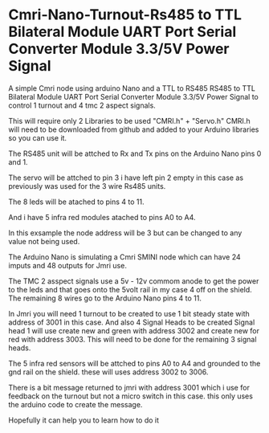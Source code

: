 # Cmri-Nano-Turnout-Rs485 to TTL Bilateral Module UART Port Serial Converter Module 3.3/5V Power Signal
A simple Cmri node using arduino Nano and a TTL to RS485 RS485 to TTL Bilateral Module UART Port Serial Converter Module 3.3/5V Power Signal to control 1 turnout and 4 tmc 2 aspect signals.

This will require only 2 Libraries to be used "CMRI.h" + "Servo.h" CMRI.h will need to be downloaded from github and added to your 
Arduino libraries so you can use it.

The RS485 unit will be attched to Rx and Tx pins on the Arduino Nano pins 0 and 1.

The servo will be attched to pin 3 i have left pin 2 empty in this case as previously was used for the 3 wire Rs485 units.

The 8 leds will be atached to pins 4 to 11.

And i have 5 infra red modules atached  to pins A0 to A4.

In this exsample the node address will be 3 but can be  changed to any value not being used.

The Arduino Nano is simulating a Cmri SMINI node which can have 24 imputs and 48 outputs for Jmri use.

The TMC 2 asspect signals use a 5v - 12v commom anode to get the power to the leds and that goes onto the 5volt rail in my case 4 off on the shield.
The remaining 8 wires go to the Arduino Nano pins 4 to 11.

In Jmri you will need 1 turnout to be created to use 1 bit steady state with address of 3001 in this case.
And also 4 Signal Heads to be created Signal head 1 will use create new and green with address 3002 and create new for red with address 3003.
This will need to be done for the remaining 3 signal heads.

The 5 infra red sensors will be attched to pins A0 to A4 and grounded to the gnd rail on the shield. these will uses address 3002 to 3006.

There is a bit message returned to jmri with address 3001 which i use for feedback on the turnout but not a micro switch in this case. this only uses the arduino code to create the message.


Hopefully it can help you to learn how to do it
